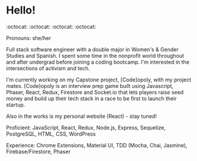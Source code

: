 # Hello!

:octocat: :octocat: :octocat: :octocat:

Pronouns: she/her

Full stack software engineer with a double major in Women's & Gender Studies and Spanish. I spent some time in the nonprofit world throughout and after undergrad before joining a coding bootcamp. I'm interested in the intersections of activism and tech.

I'm currently working on my Capstone project, \[Code]opoly, with my project mates. \[Code]opoly is an interview prep game built using Javascript, Phaser, React, Redux, Firestore and Socket.io that lets players raise seed money and build up their tech stack in a race to be first to launch their startup.

Also in the works is my personal website (React) - stay tuned!


Proficient: JavaScript, React, Redux, Node.js, Express, Sequelize, PostgreSQL, HTML, CSS, WordPress

Experience: Chrome Extensions, Material UI, TDD (Mocha, Chai, Jasmine), Firebase/Firestore, Phaser
